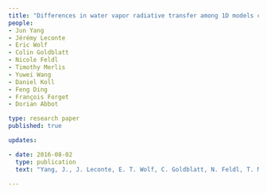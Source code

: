 ```yaml
---
title: "Differences in water vapor radiative transfer among 1D models can significantly affect the inner edge of the habitable zone"
people:
- Jun Yang
- Jérémy Leconte
- Eric Wolf
- Colin Goldblatt
- Nicole Feldl
- Timothy Merlis
- Yuwei Wang
- Daniel Koll
- Feng Ding
- François Forget
- Dorian Abbot

type: research paper
published: true

updates:

- date: 2016-08-02
  type: publication
  text: "Yang, J., J. Leconte, E. T. Wolf, C. Goldblatt, N. Feldl, T. Merlis, Y. Wang, D. D. B. Koll, F. Ding, F. Forget, and D. S. Abbot (2016), *The Astrophysical Journal*, 826, [doi:10.3847/0004-637X/826/2/222](https://doi.org/10.3847/0004-637X/826/2/222)."

---
```



